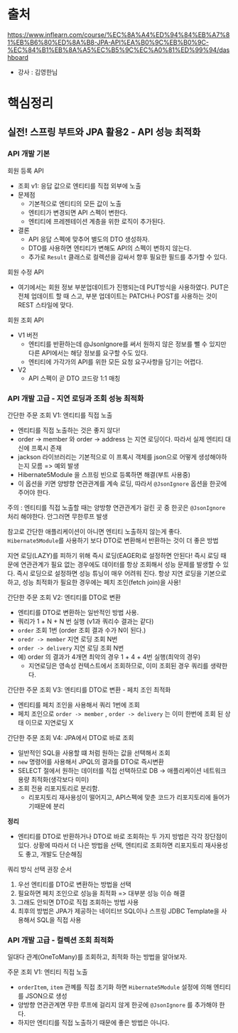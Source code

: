 # 출처
https://www.inflearn.com/course/%EC%8A%A4%ED%94%84%EB%A7%81%EB%B6%80%ED%8A%B8-JPA-API%EA%B0%9C%EB%B0%9C-%EC%84%B1%EB%8A%A5%EC%B5%9C%EC%A0%81%ED%99%94/dashboard
- 강사 : 김영한님

# 핵심정리
## 실전! 스프링 부트와 JPA 활용2 - API 성능 최적화

### API 개발 기본
회원 등록 API
- 조회 v1: 응답 값으로 엔티티를 직접 외부에 노출
- 문제점
  - 기본적으로 엔티티의 모든 값이 노출
  - 엔티티가 변경되면 API 스펙이 변한다.
  - 엔티티에 프레젠테이션 계층을 위한 로직이 추가된다.
- 결론
  - API 응답 스펙에 맞추어 별도의 DTO 생성하자.
  - DTO를 사용하면 엔티티가 변해도 API의 스펙이 변하지 않는다.
  - 추가로 `Result` 클래스로 컬렉션을 감싸서 향후 필요한 필드를 추가할 수 있다.

회원 수정 API
- 여기에서는 회원 정보 부분업데이트가 진행되는데 PUT방식을 사용하였다. PUT은 전체 업데이트 할 때 스고,
부분 업데이트는 PATCH나 POST를 사용하는 것이 REST 스타일에 맞다.

회원 조회 API
- V1 버전
  - 엔티티를 반환하는데 @JsonIgnore를 써서 원하지 않은 정보를 뺄 수 있지만 다른 API에서는 해당 정보를 요구할
  수도 있다.
  - 엔티티에 가각가의 API를 위한 모든 요청 요구사항을 담기는 어렵다.
- V2
  - API 스펙이 곧 DTO 코드랑 1:1 매칭

### API 개발 고급 - 지연 로딩과 조회 성능 최적화

간단한 주문 조회 V1: 엔티티를 직접 노출
- 엔티티를 직접 노출하는 것은 좋지 않다!
- order -> member  와 order -> address 는 지연 로딩이다. 따라서 실제 엔티티 대신에 프록시 존재
- jackson 라이브러리는 기본적으로 이 프록시 객체를 json으로 어떻게 생성해야하는지 모름 => 예외 발생
- Hibernate5Module 을 스프링 빈으로 등록하면 해결(부트 사용중)
- 이 옵션을 키면 양뱡향 연관관계를 계속 로딩, 따라서 `@JsonIgnore` 옵션을 한곳에 주어야 한다.

주의 : 엔티티를 직접 노출할 때는 양방향 연관관계가 걸린 곳 중 한곳은 `@JsonIgnore` 처리 해야한다. 안그러면 무한루프 발생 

참고로 간단한 애플리케이션이 아니면 엔티티 노출하지 않는게 좋다. `Hibernate5Module`를 사용하기 보다 DTO로 변환해서 반환하는 것이 더 좋은 방법

지연 로딩(LAZY)를 피하기 위해 즉시 로딩(EAGER)로 설정하면 안된다! 즉시 로딩 때문에 연관관계가 필요 없는 경우에도 데이터를 항상 조회해서 성능 문제를
발생할 수 있다. 즉시 로딩으로 설정하면 성능 튜닝이 매우 어려워 진다. 항상 지연 로딩을 기본으로 하고, 성능 최적화가 필요한 경우에는
페치 조인(fetch join)을 사용!

간단한 주문 조회 V2: 엔티티를 DTO로 변환
- 엔티티를 DTO로 변환하는 일반적인 방법 사용.
- 쿼리가 1 + N + N 번 실행 (v1과 쿼리수 결과는 같다)
- `order` 조회 1번 (order 조회 결과 수가 N이 된다.)
- `oredr -> member` 지연 로딩 조회 N번
- `order -> delivery` 지연 로딩 조회 N번
- 예) order 의 결과가 4개면 최악의 경우 1 + 4 + 4번 실행(최악의 경우)
  - 지연로딩은 영속성 컨텍스트에서 조회하므로, 이미 조회된 경우 쿼리를 생략한다.

간단한 주문 조회 V3: 엔티티를 DTO로 변환 - 페치 조인 최적화
- 엔티티를 페치 조인을 사용해서 쿼리 1번에 조회
- 페치 조인으로 `order -> member` , `order -> delivery` 는 이미 한번에 조회 된 상태 이므로 지연로딩 X

간단한 주문 조회 V4: JPA에서 DTO로 바로 조회
- 일반적인 SQL을 사용할 떄 처럼 원하는 값을 선택해서 조회
- `new` 명령어를 사용해서 JPQL의 결과를 DTO로 즉시변환
- SELECT 절에서 원하는 데이터를 직접 선택하므로 DB -> 애플리케이션 네트워크 용량 최적화(생각보다 미미)
- 조회 전용 리포지토리로 분리함.
  - 리포지토리 재사용성이 떨어지고, API스펙에 맞춘 코드가 리포지토리에 들어가기때문에 분리

__정리__
- 엔티티를 DTO로 반환하거나 DTO로 바로 조회하는 두 가지 방법은 각각 장단점이 있다. 상황에 따라서
더 나은 방법을 선택, 엔티티로 조회하면 리포지토리 재사용성도 좋고, 개발도 단순해짐

쿼리 방식 선택 권장 순서
1. 우선 엔티티를 DTO로 변환하는 방법을 선택
2. 필요하면 페치 조인으로 성능을 최적화 => 대부분 성능 이슈 해결
3. 그래도 안되면 DTO로 직접 조회하는 방법 사용
4. 최후의 방법은 JPA가 제공하는 네이티브 SQL이나 스프링 JDBC Template을 사용해서 SQL을 직접 사용

### API 개발 고급 - 컬렉션 조회 최적화
일대다 관계(OneToMany)를 조회하고, 최적화 하는 방법을 알아보자.

주문 조회 V1: 엔티티 직접 노출
- `orderItem`, `item` 관꼐를 직접 초기화 하면 `Hibernate5Module` 설정에 의해 엔티티를 JSON으로 생성
- 양방향 연관관계면 무한 루프에 걸리지 않게 한곳에 `@JsonIgnore` 를 추가해야 한다.
- 하지만 엔티티를 직접 노출하기 때문에 좋은 방법은 아니다.

